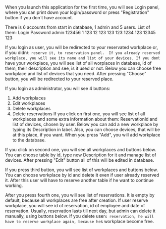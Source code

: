 When you launch this application for the first time, you will see Login panel, where you can print down your login/password or press "Registration" button if you don`t have account. 

There is 6 accounts from start in database, 1 admin and 5 users.
List of them:
Login       Password
admin       123456
1           123
12          123
123         123
1234        123
12345       123

If you login as user, you will be redirected to your reservated workplace or, if you didn`t reserve it, to reservation panel. 
If you already reserved workplace, you will see its name and list of your devices.
If you don`t have your workplace, you will see list of all worplaces in database, id of them, their description and see, is it used or not.
Below you can choose free workplace and list of devices that you need. After pressing "Choose" button, you will be redirected to your reserved place.

If you login as administrator, you will see 4 buttons:
1. Add workplaces
2. Edit workplaces
3. Delete workplaces
4. Delete reservations
If you click on first one, you will see list of all workplaces and some extra information about them: ReservationId and list of devices, chosen by user.
Below you can add a new workplace by typing its Description in label. Also, you can choose devices, that will be at this place, if you want. 
When you press "Add", you will add workplace to the database.

If you click on second one, you will see all workplaces and buttons below. You can choose table by id, type new Description for it and manage list of devices. 
After pressing "Edit" button all of this will be edited in database.

If you press third button, you will see list of workplaces and buttons below. You can choose workplace by id and delete it even if user already reserved it. 
After this user will have to reserve another table if he want to continue working.

After you press fourth one, you will see list of reservations. It is empty by default, because all workplaces are free after creation. 
If user reserve workplace, you will see id of reservation, id of employee and date of reservation. 
Usually, reservation lasts till next day, but admin can delete it manually, using buttons below. 
If you delete user`s reservation, he will have to reserve workplace again, because he`s workplace become free.
